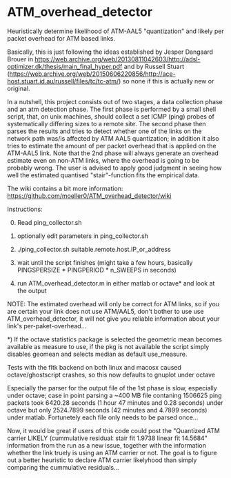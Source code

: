 # ATM_overhead_detector
Heuristically determine likelihood of ATM-AAL5 "quantization" and likely per packet overhead for ATM based links.

Basically, this is just following the ideas established by Jesper Dangaard Brouer in https://web.archive.org/web/20130811042603/http://adsl-optimizer.dk/thesis/main_final_hyper.pdf and by Russell Stuart (https://web.archive.org/web/20150606220856/http://ace-host.stuart.id.au/russell/files/tc/tc-atm/) so none if this is actually new or original.

In a nutshell, this project consists out of two stages, a data collection phase and an atm detection phase. 
	The first phase is performed by a small shell script, that, on unix machines, should collect a set ICMP (ping) probes of systematically differing sizes to a remote site.
	The second phase then parses the results and tries to detect whether one of the links on the network path was/is affected by ATM AAL5 quantization; in addition it also tries to estimate the amount of per packet overhead that is applied on the ATM-AAL5 link. Note that the 2nd phase will always generate an overhead estimate even on non-ATM links, where the overhead is going to be probably wrong. The user is advised to apply good judgment in seeing how well the estimated quantised "stair"-function fits the empirical data.
  
The wiki contains a bit more information: https://github.com/moeller0/ATM_overhead_detector/wiki  
  
  
  

Instructions:

0) Read ping_collector.sh

1) optionally edit parameters in ping_collector.sh

2) ./ping_collector.sh suitable.remote.host.IP_or_address

3) wait until the script finishes (might take a few hours, basically PINGSPERSIZE * PINGPERIOD * n_SWEEPS in seconds)

4) run ATM_overhead_detector.m in either matlab or octave* and look at the output

NOTE: The estimated overhead will only be correct for ATM links, so if you are certain your link does not use ATM/AAL5, don't bother to use use ATM_overhead_detector, it will not give you reliable information about your link's per-paket-overhead...



*) If the octave statistics package is selected the geometric mean becomes available as measure to use, if the pkg is not available the script simply disables geomean and selects median as default use_measure.

Tests with the fltk backend on both linux and macosx caused octave/ghostscript crashes, so this now defaults to gnuplot under octave

Especially the parser for the output file of the 1st phase is slow, especially under octave; case in point parsing a ~400 MB file contaning 1506625 ping packets took 6420.28 seconds (1 hour 47 minutes and 0.28 seconds) under octave but only 2524.7899 seconds (42 minutes and 4.7899 seconds) under matlab. Fortunetely each file only needs to be parsed once...


Now, it would be great if users of this code could post the "Quantized ATM carrier LIKELY (cummulative residual: stair fit 1.9738 linear fit 14.5684" information from the run as a new issue, together with the information whether the link truely is using an ATM carrier or not. The goal is to figure out a better heuristic to declare ATM carrier likelyhood than simply comparing the cummulative residuals...
